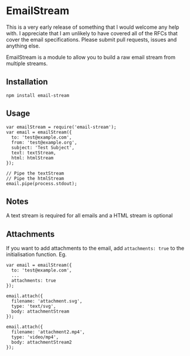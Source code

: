 # EmailStream

This is a very early release of something that I would welcome any help with. I appreciate that I am unlikely to have covered all of the RFCs that cover the email specifications. Please submit pull requests, issues and anything else.

EmailStream is a module to allow you to build a raw email stream from multiple streams.

## Installation

    npm install email-stream

## Usage

    var emailStream = require('email-stream');
    var email = emailStream({
      to: 'test@example.com',
      from: 'test@example.org',
      subject: 'Test Subject',
      text: textStream,
      html: htmlStream
    });

    // Pipe the textStream
    // Pipe the htmlStream
    email.pipe(process.stdout);

## Notes

A text stream is required for all emails and a HTML stream is optional

## Attachments

If you want to add attachments to the email, add `attachments: true` to the initialisation function. Eg.

    var email = emailStream({
      to: 'test@example.com',
      ...
      attachments: true
    });

    email.attach({
      filename: 'attachment.svg',
      type: 'text/svg',
      body: attachmentStream
    });

    email.attach({
      filename: 'attachment2.mp4',
      type: 'video/mp4',
      body: attachmentStream2
    });
